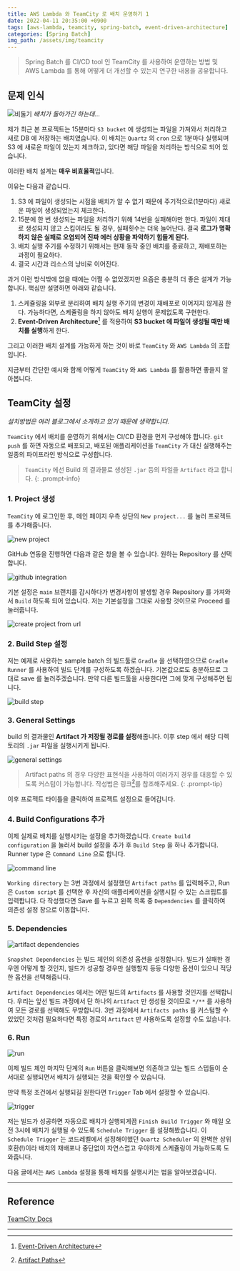 ```yaml
---
title: AWS Lambda 와 TeamCity 로 배치 운영하기 1
date: 2022-04-11 20:35:00 +0900
tags: [aws-lambda, teamcity, spring-batch, event-driven-architecture]
categories: [Spring Batch]
img_path: /assets/img/teamcity
---
```


> Spring Batch 를 CI/CD tool 인 TeamCity 를 사용하여 운영하는 방법 및 AWS Lambda 를 통해 어떻게 더 개선할 수 있는지 연구한 내용을 공유합니다.

## 문제 인식

![비둘기](/%08%EA%B0%9C%EB%B0%9C%EC%9E%90%EB%A7%8C%20%EC%9D%B4%ED%95%B4%ED%95%98%EB%8A%94%20%EB%B9%84%EB%91%98%EA%B8%B0.jpeg)
_배치가 돌아가긴 하는데..._

제가 최근 본 프로젝트는 15분마다 `S3 bucket` 에 생성되는 파일을 가져와서 처리하고 새로 DB 에 저장하는 배치였습니다. 이 배치는 `Quartz` 의 `cron` 으로 1분마다 실행되며 S3 에 새로운 파일이 있는지 체크하고, 있다면 해당 파일을 처리하는 방식으로 되어 있습니다.

이러한 배치 설계는 **매우 비효율적**입니다.

이유는 다음과 같습니다.

1. S3 에 파일이 생성되는 시점을 배치가 알 수 없기 때문에 주기적으로(1분마다) 새로운 파일이 생성되었는지 체크한다.
2. 15분에 한 번 생성되는 파일을 처리하기 위해 14번을 실패해야만 한다. 파일이 제대로 생성되지 않고 스킵이라도 될 경우, 실패횟수는 더욱 늘어난다. 결국 **로그가 명확하지 않은 실패로 오염되어 진짜 에러 상황을 파악하기 힘들게 된다.**
3. 배치 실행 주기를 수정하기 위해서는 현재 동작 중인 배치를 종료하고, 재배포하는 과정이 필요하다.
4. 결국 시간과 리소스의 낭비로 이어진다.

과거 이런 방식밖에 없을 때에는 어쩔 수 없었겠지만 요즘은 충분히 더 좋은 설계가 가능합니다. 핵심만 설명하면 아래와 같습니다.

1. 스케쥴링을 외부로 분리하여 배치 실행 주기의 변경이 재배포로 이어지지 않게끔 한다. 가능하다면, 스케쥴링을 하지 않아도 배치 실행이 문제없도록 구현한다.
2. **Event-Driven Architecture**[^footnote] 를 적용하여 **S3 bucket 에 파일이 생성될 때만 배치를 실행**하게 한다.

그리고 이러한 배치 설계를 가능하게 하는 것이 바로 `TeamCity` 와 `AWS Lambda` 의 조합입니다.

지금부터 간단한 예시와 함께 어떻게 `TeamCity` 와 `AWS Lambda` 를 활용하면 좋을지 알아봅니다.

## TeamCity 설정

_설치방법은 여러 블로그에서 소개하고 있기 때문에 생략합니다._

`TeamCity` 에서 배치를 운영하기 위해서는 CI/CD 환경을 먼저 구성해야 합니다. `git push` 를 하면 자동으로 배포되고, 배포된 애플리케이션을 `TeamCity` 가 대신 실행해주는 일종의 파이프라인 방식으로 구성합니다.

> `TeamCity` 에선 Build 의 결과물로 생성된 `.jar` 등의 파일을 `Artifact` 라고 합니다.
{: .prompt-info}

### 1. Project 생성

`TeamCity` 에 로그인한 후, 메인 페이지 우측 상단의 `New project...` 를 눌러 프로젝트를 추가해줍니다.

![new project](/new%20project.png)

 GitHub 연동을 진행하면 다음과 같은 창을 볼 수 있습니다. 원하는 Repository 를 선택합니다.

![github integration](/github%20integration.png)

기본 설정은 `main` 브랜치를 감시하다가 변경사항이 발생할 경우 Repository 를 가져와서 `Build` 하도록 되어 있습니다. 저는 기본설정을 그대로 사용할 것이므로 Proceed 를 눌러줍니다.

![create project from url](/create%20project%20from%20url.png)

### 2. Build Step 설정

저는 예제로 사용하는 sample batch 의 빌드툴로 `Gradle` 을 선택하였으므로 `Gradle Runner` 를 사용하여 빌드 단계를 구성하도록 하겠습니다. 기본값으로도 충분하므로 그대로 save 를 눌러주겠습니다. 만약 다른 빌드툴을 사용한다면 그에 맞게 구성해주면 됩니다.

![build step](/build%20step.png)

### 3. General Settings

build 의 결과물인 **Artifact 가 저장될 경로를 설정**해줍니다. 이후 step 에서 해당 디렉토리의 `.jar` 파일을 실행시키게 됩니다.

![general settings](/general%20settings.png)

> Artifact paths 의 경우 다양한 표현식을 사용하여 여러가지 경우를 대응할 수 있도록 커스텀이 가능합니다. 작성법은 링크[^fn-nth-2]를 참조해주세요.
{: .prompt-tip}

이후 프로젝트 타이틀을 클릭하여 프로젝트 설정으로 들어갑니다.

### 4. Build Configurations 추가

이제 실제로 배치를 실행시키는 설정을 추가하겠습니다. `Create build configuration` 을 눌러서 build 설정을 추가 후 `Build Step` 을 하나 추가합니다. Runner type 은 `Command Line` 으로 합니다.

![command line](/command%20line.png)

`Working directory` 는 3번 과정에서 설정했던 `Artifact paths` 를 입력해주고, Run 은 `Custom script` 를 선택한 후 자신의 애플리케이션을 실행시킬 수 있는 스크립트를 입력합니다. 다 작성했다면 Save 를 누르고 왼쪽 목록 중 `Dependencies` 를 클릭하여 의존성 설정 창으로 이동합니다.

### 5. Dependencies

![artifact dependencies](/artifacto%20dependencies.png)

`Snapshot Dependencies` 는 빌드 체인의 의존성 옵션을 설정합니다. 빌드가 실패한 경우엔 어떻게 할 것인지, 빌드가 성공할 경우만 실행할지 등등 다양한 옵션이 있으니 적당한 옵션을 선택해줍니다.

`Artifact Dependencies` 에서는 어떤 빌드의 `Artifacts` 를 사용할 것인지를 선택합니다. 우리는 앞선 빌드 과정에서 단 하나의 `Artifact` 만 생성될 것이므로 `*/**` 를 사용하여 모든 경로를 선택해도 무방합니다. 3번 과정에서 `Artifacts paths` 를 커스텀할 수 있었던 것처럼 필요하다면 특정 경로의 `Artifact` 만 사용하도록 설정할 수도 있습니다.

### 6. Run

![run](/run%20click.png)

이제 빌드 체인 마지막 단계의 `Run` 버튼을 클릭해보면 의존하고 있는 빌드 스텝들이 순서대로 실행되면서 배치가 실행되는 것을 확인할 수 있습니다.

만약 특정 조건에서 실행되길 원한다면 `Trigger` Tab 에서 설정할 수 있습니다.

![trigger](/trigger.png)

저는 빌드가 성공하면 자동으로 배치가 실행되게끔 `Finish Build Trigger` 와 매일 오전 3시에 배치가 실행될 수 있도록 `Schedule Trigger` 를 설정해봤습니다. 이 `Schedule Trigger` 는 코드레벨에서 설정해야했던 `Quartz Scheduler` 의 완벽한 상위호환(!)이라 배치의 재배포나 중단없이 자연스럽고 우아하게 스케쥴링이 가능하도록 도와줍니다.

다음 글에서는 `AWS Lambda` 설정을 통해 배치를 실행시키는 법을 알아보겠습니다.

---

## Reference

[TeamCity Docs](https://www.jetbrains.com/help/teamcity/teamcity-documentation.html)

---

[^footnote]: [Event-Driven Architecture](https://aws.amazon.com/ko/event-driven-architecture/)

[^fn-nth-2]: [Artifact Paths](https://www.jetbrains.com/help/teamcity/2021.2/configuring-general-settings.html#ConfiguringGeneralSettings-ArtifactPaths)

